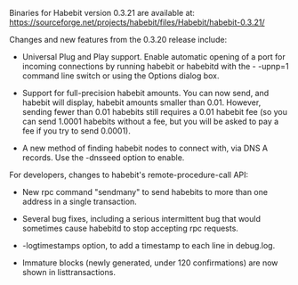 Binaries for Habebit version 0.3.21 are available at:
  https://sourceforge.net/projects/habebit/files/Habebit/habebit-0.3.21/

Changes and new features from the 0.3.20 release include:

* Universal Plug and Play support.  Enable automatic opening of a port for incoming connections by running habebit or habebitd with the - -upnp=1 command line switch or using the Options dialog box.

* Support for full-precision habebit amounts.  You can now send, and habebit will display, habebit amounts smaller than 0.01.  However, sending fewer than 0.01 habebits still requires a 0.01 habebit fee (so you can send 1.0001 habebits without a fee, but you will be asked to pay a fee if you try to send 0.0001).

* A new method of finding habebit nodes to connect with, via DNS A records. Use the -dnsseed option to enable.

For developers, changes to habebit's remote-procedure-call API:

* New rpc command "sendmany" to send habebits to more than one address in a single transaction.

* Several bug fixes, including a serious intermittent bug that would sometimes cause habebitd to stop accepting rpc requests. 

* -logtimestamps option, to add a timestamp to each line in debug.log.

* Immature blocks (newly generated, under 120 confirmations) are now shown in listtransactions.
